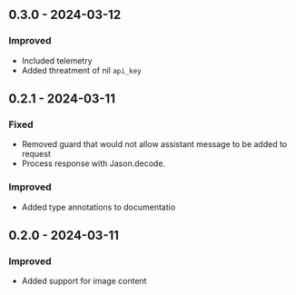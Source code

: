 ## 0.3.0 - 2024-03-12

### Improved
- Included telemetry
- Added threatment of nil `api_key`

## 0.2.1 - 2024-03-11

### Fixed
- Removed guard that would not allow assistant message to be added to request
- Process response with Jason.decode.

### Improved
- Added type annotations to documentatio

## 0.2.0 - 2024-03-11

### Improved
- Added support for image content
